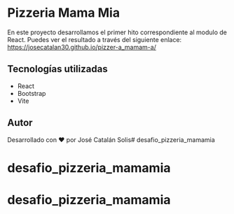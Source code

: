 # Pizzeria Mama Mia
En este proyecto desarrollamos el primer hito correspondiente al modulo de React. Puedes ver el resultado a través del siguiente enlace: https://josecatalan30.github.io/pizzer-a_mamam-a/

## Tecnologías utilizadas
- React
- Bootstrap
- Vite

## Autor
Desarrollado con :heart: por José Catalán Solis# desafio_pizzeria_mamamia
# desafio_pizzeria_mamamia
# desafio_pizzeria_mamamia
